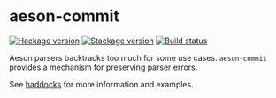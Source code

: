 # aeson-commit
[![Hackage version](https://img.shields.io/hackage/v/aeson-commit.svg?label=Hackage)](https://hackage.haskell.org/package/aeson-commit)
[![Stackage version](https://www.stackage.org/package/aeson-commit/badge/nightly?label=Stackage)](https://www.stackage.org/package/aeson-commit)
[![Build status](https://img.shields.io/travis/xc-jp/aeson-commit/master.svg?label=Build)](https://travis-ci.org/xc-jp/aeson-commit)

Aeson parsers backtracks too much for some use cases. `aeson-commit` provides a mechanism for preserving parser errors.

See [haddocks](https://hackage.haskell.org/package/aeson-commit/docs/Data-Aeson-Commit.html) for more information and examples.
